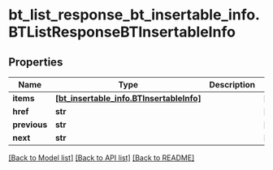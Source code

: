 # bt_list_response_bt_insertable_info.BTListResponseBTInsertableInfo

## Properties
Name | Type | Description | Notes
------------ | ------------- | ------------- | -------------
**items** | [**[bt_insertable_info.BTInsertableInfo]**](BTInsertableInfo.md) |  | [optional] 
**href** | **str** |  | [optional] 
**previous** | **str** |  | [optional] 
**next** | **str** |  | [optional] 

[[Back to Model list]](../README.md#documentation-for-models) [[Back to API list]](../README.md#documentation-for-api-endpoints) [[Back to README]](../README.md)



